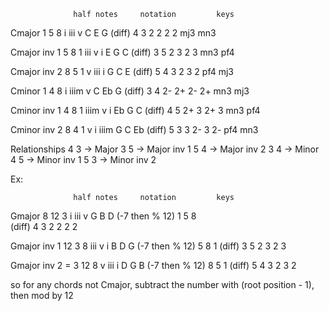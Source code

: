                   half notes     notation         keys
Cmajor            1   5   8      i   iii   v      C   E   G
        (diff)      4   3          2     2          2   2
                                  mj3   mn3

Cmajor inv 1      5   8   1      iii   v   i      E   G   C
        (diff)      3   5           2    3           2   3
                                   mn3  pf4

Cmajor inv 2      8   5   1      v   iii   i      G   C   E
        (diff)      5   4          3     2          3   2
                                  pf4   mj3

Cminor            1   4   8      i   iiim  v      C   Eb  G
        (diff)      3   4          2-    2+         2-  2+
                                  mn3   mj3    

Cminor inv 1      4   8   1      iiim  v   i      Eb  G   C
        (diff)      4   5           2+   3          2+  3
                                  mn3   pf4

Cminor inv 2      8   4   1      v   i   iiim     G   C   Eb
        (diff)      5   3          3    2-          3   2-
                                  pf4   mn3

Relationships
4  3  ->  Major
3  5  ->  Major inv 1
5  4  ->  Major inv 2
3  4  ->  Minor
4  5  ->  Minor inv 1
5  3  ->  Minor inv 2

Ex:


                  half notes     notation         keys
Gmajor            8   12  3      i   iii   v      G   B   D
(-7 then % 12)    1   5   8   
        (diff)      4   3          2     2          2   2

Gmajor inv 1      12  3   8      iii   v   i      B   D   G
(-7 then % 12)    5   8   1
        (diff)      3   5            2   3          2   3

Gmajor inv 2 =    3   12  8      v   iii   i      D   G   B
(-7 then % 12)    8   5   1
        (diff)      5   4          3     2          3   2


so for any chords not Cmajor,
subtract the number with (root position - 1),
then mod by 12
